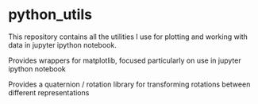 # python_utils

This repository contains all the utilities I use for plotting and working with data in jupyter ipython notebook.

Provides wrappers for matplotlib, focused particularly on use in jupyter ipython notebook

Provides a quaternion / rotation library for transforming rotations between different representations
